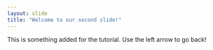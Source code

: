 ```yaml
---
layout: slide
title: "Welcome to our second slide!"
---
```

This is something added for the tutorial.
Use the left arrow to go back!